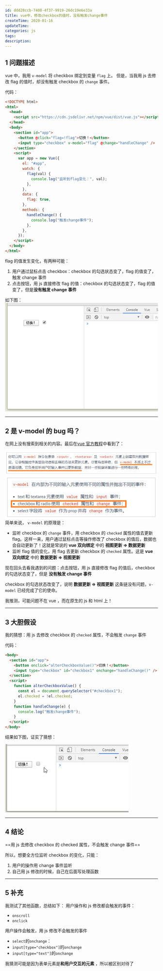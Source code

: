 ```yaml
---
id: ddd28ccb-7408-4f37-9919-26dc19e6e33a
title: vue中，修改checkbox的值时，没有触发change事件
createTime: 2020-01-16
updateTime:
categories: js
tags:
description:
---
```


## 1 问题描述

vue 中，我用 `v-model` 将 checkbox 绑定到变量 `flag` 上。
但是，当我用 js 去修改 flag 的值时，却没有触发 checkbox 的 `change` 事件。

代码：

```html
<!DOCTYPE html>
<html>
  <head>
    <script src="https://cdn.jsdelivr.net/npm/vue/dist/vue.js"></script>
  </head>
  <body>
    <section id="app">
      <button @click="flag=!flag">切换！</button>
      <input type="checkbox" v-model="flag" @change="handleChange" />
    </section>
    <script>
      var app = new Vue({
        el: "#app",
        watch: {
          flag(val) {
            console.log("监听到flag变化：", val);
          },
        },
        data: {
          flag: true,
        },
        methods: {
          handleChange() {
            console.log("触发change事件");
          },
        },
      });
    </script>
  </body>
</html>
```

flag 的值发生变化，有两种可能：

1. 用户通过鼠标点击 checkbox：checkbox 的勾选状态变了，flag 的值变了，触发 change 事件
2. 点击按钮，用 js 直接修改 flag 的值：checkbox 的勾选状态变了，flag 的值变了，但是**没有触发 change 事件**

如下图：
![在这里插入图片描述](../post-assets/950cb88c-5bc7-49e0-859d-c4fb9fb28458.png)

---

## 2 是 v-model 的 bug 吗？

在网上没有搜索到相关的内容。最后在[vue 官方教程](https://cn.vuejs.org/v2/guide/forms.html)中看到了：

![在这里插入图片描述](../post-assets/cf58e37e-6a85-42ad-9de4-780fa9204e88.png)![在这里插入图片描述](../post-assets/64043f60-b566-465e-9f42-cb7bf0a477f6.png)
简单来说， `v-model` 的原理是：

- 监听 checkbox 的 `change` 事件，用 checkbox 的 `checked` 属性的值去更新 flag。这样一来，用户通过鼠标点击等操作修改了 checkbox 的值后，数据也会自动更新了！这就是常说的 **vue 双向绑定** 中的 **视图更新 => 数据更新**
- 监听 flag 值的变化，用 flag 去更新 checkbox 的 `checked` 属性。这是 **vue 双向绑定** 中的 **数据更新 => 视图更新**

现在回头去看我遇到的问题：点击按钮，用 js 直接修改 flag 的值后，checkbox 的勾选状态变了，但是 **没有触发 change 事件**

checkbox 的勾选状态改变了，说明 **数据更新 => 视图更新** 这条链没有问题，`v-model` 已经完成了它的使命。

我推测，可能问题不在 vue ，而在原生的 js 和 html 上！

---

## 3 大胆假设

我的猜想：用 js 去修改 checkbox 的 `checked` 属性，不会触发 `change` 事件

代码：

```html
<body>
  <section id="app">
    <button onclick="alterCheckboxValue()">切换！</button>
    <input type="checkbox" id="checkbox1" onchange="handleChange()" />
  </section>
  <script>
    function alterCheckboxValue() {
      const el = document.querySelector("#checkbox1");
      el.checked = !el.checked;
    }
    function handleChange(e) {
      console.log("触发change事件");
    }
  </script>
</body>
```

结果如下图，证实了猜想：

![在这里插入图片描述](../post-assets/4a1c0603-6530-4014-a774-dc5af25c5516.png)

---

## 4 结论

==用 js 去修改 checkbox 的 checked 属性，不会触发 change 事件==

所以，想要全方位监听 checkbox 的变化，只能：

1. 用户的操作用 change 事件监听
2. 自己用 js 修改的时候，自己在后面写处理函数

---

## 5 补充

我测试了其他函数，总结如下：
用户操作和 js 修改都会触发的事件：

- `onscroll`
- `onclick`

用户操作会触发，用 js 修改不会触发的事件

- `select`的`onchange`：
- `input[type="checkbox"]`的`onchange`
- `input[type="text"]`的`onchange`

我猜测可能是因为表单元素是**和用户交互的元素** ，所以被区别对待了
